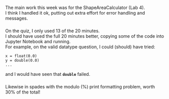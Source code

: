###
The main work this week was for the ShapeAreaCalculator (Lab 4).<br>
I think I handled it ok, putting out extra effort for error handling and messages.
###
On the quiz, I only used 13 of the 20 minutes.<br>I should have used the full 20 minutes better,
copying some of the code into Jupyter Notebook and running.<br>
For example, on the valid datatype question, I could (should) have tried:
```
x = float(0.0)
y = double(0.0)
...
```
and I would have seen that **`double`** failed.
###
Likewise in spades with the modulo (%) print formatting problem, worth 30% of the total!<br>
